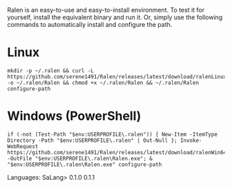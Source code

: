 Ralen is an easy-to-use and easy-to-install environment. To test it for yourself, install the equivalent binary and run it. Or, simply use the following commands to automatically install and configure the path.

# Linux
```
mkdir -p ~/.ralen && curl -L https://github.com/serene1491/Ralen/releases/latest/download/ralenLinux64 -o ~/.ralen/Ralen && chmod +x ~/.ralen/Ralen && ~/.ralen/Ralen configure-path

```

# Windows (PowerShell)
```
if (-not (Test-Path "$env:USERPROFILE\.ralen")) { New-Item -ItemType Directory -Path "$env:USERPROFILE\.ralen" | Out-Null }; Invoke-WebRequest https://github.com/serene1491/Ralen/releases/latest/download/ralenWin64.exe -OutFile "$env:USERPROFILE\.ralen\Ralen.exe"; & "$env:USERPROFILE\.ralen\Ralen.exe" configure-path
```


Languages:
SaLang>
    0.1.0
    0.1.1
